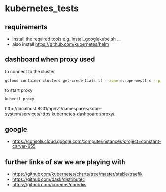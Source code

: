 # kubernetes_tests

## requirements

- install the required tools e.g. install_googlekube.sh ...
- also install https://github.com/kubernetes/helm

## dashboard when proxy used  

to connect to the cluster
```bash
gcloud container clusters get-credentials tf --zone europe-west1-c --project constant-carver-655
```

to start proxy
```bash
kubectl proxy
```  
 
http://localhost:8001/api/v1/namespaces/kube-system/services/https:kubernetes-dashboard:/proxy/.


## google

- https://console.cloud.google.com/compute/instances?project=constant-carver-655


## further links of sw we are playing with

- https://github.com/kubernetes/charts/tree/master/stable/traefik
- https://github.com/dask/distributed
- https://github.com/coredns/coredns